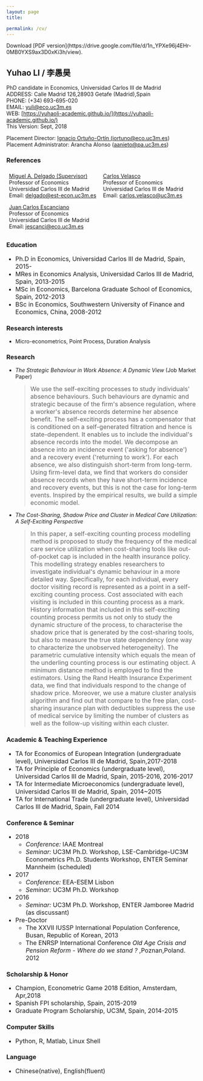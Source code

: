 ```yaml
---
layout: page
title: 

permalink: /cv/
---
```

<html>
<head>
<!-- Global site tag (gtag.js) - Google Analytics -->
<script async src="https://www.googletagmanager.com/gtag/js?id=UA-123587654-1"></script>
<script>
  window.dataLayer = window.dataLayer || [];
  function gtag(){dataLayer.push(arguments);}
  gtag('js', new Date());

  gtag('config', 'UA-123587654-1');
</script>
</head>
</html>
Download [PDF version](https://drive.google.com/file/d/1n_YPXe96j4EHr-0MB0YXS9ax3D0xKi3h/view).

## Yuhao LI / 李愚昊 
PhD candidate in Economics, Universidad Carlos III de Madrid  
ADDRESS: Calle Madrid 126,28903 Getafe (Madrid),Spain   
PHONE: (+34) 693-695-020    
EMAIL: [yuli@eco.uc3m.es](mailto:yuli@eco.uc3m.es)    
WEB: [https://yuhaoli-academic.github.io/](https://yuhaoli-academic.github.io/) <br/>
This Version: Sept, 2018


Placement Director: <a href="http://economics.uc3m.es/personal/ignacio-ortuno-ortin/"> Ignacio Ortuño-Ortín (<a href="mailto:iortuno@eco.uc3m.es">iortuno@eco.uc3m.es</a>) </a> <br/>
Placement Administrator: Arancha Alonso (<a href="aanieto@pa.uc3m.es">aanieto@pa.uc3m.es</a>)

### References

<style>
.ref {
    list-style-type: none;
    text-align: left;
    margin: 0;
    padding: 0;
    
}

.ref li {
    display: inline-block;
    text-align: left;
    padding: 7px;
}

</style>

<ul class="ref">
  <li> <a href="http://economics.uc3m.es/personal/miguel-angel-delgado/">Miguel A. Delgado (Supervisor)</a> <br/> Professor of Economics <br/> Universidad Carlos III de Madrid <br/> Email: <a href="mailto:delgado@est-econ.uc3m.es">delgado@est-econ.uc3m.es</a> </li>
  <li><a href="http://economics.uc3m.es/personal/carlos-velasco/">Carlos Velasco</a> <br/> Professor of Economics <br/> Universidad Carlos III de Madrid <br/> Email: <a href="mailto:carlos.velasco@uc3m.es">carlos.velasco@uc3m.es</a> </li> 
  <li><a href="http://economics.uc3m.es/personal/juan-carlos-escanciano/">Juan Carlos Escanciano</a> <br/> Professor of Economics <br/> Universidad Carlos III de Madrid <br/> Email: <a href="mailto:jescanci@eco.uc3m.es">jescanci@eco.uc3m.es</a></li> 
</ul>

### Education
<font size = "3.0"> <ul>
<li> Ph.D in Economics, Universidad Carlos III de Madrid, Spain, 2015- </li>

<li> MRes in Economics Analysis, Universidad Carlos III de Madrid, Spain, 2013-2015 </li>

<li> MSc in Economics, Barcelona Graduate School of Economics, Spain, 2012-2013 </li>

<li> BSc in Economics, Southwestern University of Finance and Economics, China, 2008-2012 </li> </ul> </font>

### Research interests

* Micro-econometrics, Point Process, Duration Analysis

### Research

* _The Strategic Behaviour in Work Absence: A Dynamic View_  (Job Market Paper)
  > <font size="3.0">We use the self-exciting processes to study individuals' absence behaviours. Such behaviours are dynamic and strategic because of the firm's absence regulation, where a worker's absence records determine her absence benefit. The self-exciting process has a compensator that is conditioned on a self-generated filtration and hence is state-dependent. It enables us to include the individual's absence records into the model. We decompose an absence into an incidence event ('asking for absence') and a recovery event ('returning to work'). For each absence, we also distinguish short-term from long-term. Using firm-level data, we find that workers do consider absence records when they have short-term incidence and recovery events, but this is not the case for long-term events. Inspired by the empirical results, we build a simple economic model.    </font> 

* _The Cost-Sharing, Shadow Price and Cluster in Medical Care Utilization: A Self-Exciting Perspective_
	> <font size="3.0">In this paper, a self-exciting counting process modelling method is proposed to study the frequency of the medical care service utilization when cost-sharing tools like out-of-pocket cap is included in the health insurance policy. This modelling strategy enables researchers to investigate individual's dynamic behaviour in a more detailed way. Specifically, for each individual, every doctor visiting record is represented as a point in a self-exciting counting process. Cost associated with each visiting is included in this counting process as a mark. History information that included in this self-exciting counting process permits us not only to study the dynamic structure of the process, to characterise the shadow price that is generated by the cost-sharing tools, but also to measure the true state dependency (one way to characterize the unobserved heterogeneity). The parametric cumulative intensity which equals the mean of the underling counting process is our estimating object. A minimum distance method is employed to find the estimators. Using the Rand Health Insurance Experiment data, we find that individuals respond to the change of shadow price. Moreover, we use a mature cluster analysis algorithm and find out that compare to the free plan, cost-sharing insurance plan with deductibles suppress the use of medical service by limiting the number of clusters as well as the follow-up visiting within each cluster. </font>


### Academic & Teaching Experience
<font size = "3.0"> <ul>
<li> TA for Economics of European Integration (undergraduate level), Universidad Carlos III de Madrid, Spain,2017-2018 </li>

<li> TA for Principle of Economics (undergraduate level), Universidad Carlos III de Madrid, Spain, 2015-2016, 2016-2017</li>

<li> TA for Intermediate Microeconomics (undergraduate level), Universidad Carlos III de Madrid, Spain, 2014~2015</li>

<li> TA for International Trade (undergraduate level), Universidad Carlos III de Madrid, Spain, Fall 2014 </li></ul></font>

### Conference & Seminar
<font size = "3.0"><ul>
<li>2018
<ul>
<li><i>Conference:</i>  IAAE Montreal</li>

<li><i>Seminar:</i>  UC3M Ph.D. Workshop, LSE-Cambridge-UC3M Econometrics Ph.D. Students Workshop, ENTER Seminar Mannheim (scheduled)</li></ul></li>

<li>2017
<ul>
<li><i>Conference:</i> EEA-ESEM Lisbon</li>

<li><i>Seminar:</i> UC3M Ph.D. Workshop</li></ul></li>

<li>2016
<ul>
<li><i>Seminar:</i> UC3M Ph.D. Workshop, ENTER Jamboree Madrid (as discussant)</li></ul></li>

<li>Pre-Doctor
<ul>
<li>The XXVII IUSSP International Population Conference, Busan, Republic of Korean, 2013</li>

<li>The ENRSP International Conference <i>Old Age Crisis and Pension Reform - Where do we stand ?</i> ,Poznan,Poland. 2012</li></ul></li>
</ul></font>

### Scholarship & Honor 
<font size = "3.0"> <ul>
<li> Champion, Econometric Game 2018 Edition, Amsterdam, Apr,2018 </li>

<li> Spanish FPI scholarship, Spain, 2015-2019 </li>

<li> Graduate Program Scholarship, UC3M, Spain, 2014-2015 </li></ul></font>

### Computer Skills
<font size = "3.0"> <ul>
<li> Python, R, Matlab, Linux Shell </li></ul></font>

### Language
<font size = "3.0"> <ul>
<li> Chinese(native), English(fluent) </li></ul></font>
